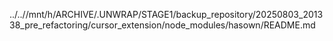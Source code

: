 ../..//mnt/h/ARCHIVE/.UNWRAP/STAGE1/backup_repository/20250803_201338_pre_refactoring/cursor_extension/node_modules/hasown/README.md